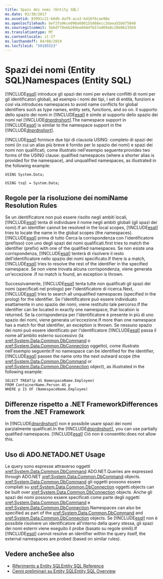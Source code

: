 ```yaml
---
title: Spazi dei nomi (Entity SQL)
ms.date: 03/30/2017
ms.assetid: 83991c21-60db-4af9-aca3-b416f6cae98e
ms.openlocfilehash: bef2fa96ce090a600155d68ecc3daea55b675840
ms.sourcegitcommit: 5b6d778ebb269ee6684fb57ad69a8c28b06235b9
ms.translationtype: MT
ms.contentlocale: it-IT
ms.lasthandoff: 04/08/2019
ms.locfileid: "59185523"
---
```

# <a name="namespaces-entity-sql"></a><span data-ttu-id="fc59f-102">Spazi dei nomi (Entity SQL)</span><span class="sxs-lookup"><span data-stu-id="fc59f-102">Namespaces (Entity SQL)</span></span>
[!INCLUDE[esql](../../../../../../includes/esql-md.md)] <span data-ttu-id="fc59f-103">introduce gli spazi dei nomi per evitare conflitti di nomi per gli identificatori globali, ad esempio i nomi dei tipi, i set di entità, funzioni e così via.</span><span class="sxs-lookup"><span data-stu-id="fc59f-103">introduces namespaces to avoid name conflicts for global identifiers such as type names, entity sets, functions, and so on.</span></span> <span data-ttu-id="fc59f-104">Il supporto dello spazio dei nomi in [!INCLUDE[esql](../../../../../../includes/esql-md.md)] è simile al supporto dello spazio dei nomi nel [!INCLUDE[dnprdnshort](../../../../../../includes/dnprdnshort-md.md)].</span><span class="sxs-lookup"><span data-stu-id="fc59f-104">The namespace support in [!INCLUDE[esql](../../../../../../includes/esql-md.md)] is similar to the namespace support in the [!INCLUDE[dnprdnshort](../../../../../../includes/dnprdnshort-md.md)].</span></span>  
  
 [!INCLUDE[esql](../../../../../../includes/esql-md.md)] <span data-ttu-id="fc59f-105">fornisce due tipi di clausola USING: completo di spazi dei nomi (in cui un alias più breve è fornito per lo spazio dei nomi) e spazi dei nomi non qualificati, come illustrato nell'esempio seguente:</span><span class="sxs-lookup"><span data-stu-id="fc59f-105">provides two forms of the USING clause: qualified namespaces (where a shorter alias is provided for the namespace), and unqualified namespaces, as illustrated in the following example:</span></span>  
  
 `USING System.Data;`  
  
 `USING tsql = System.Data;`  
  
## <a name="name-resolution-rules"></a><span data-ttu-id="fc59f-106">Regole per la risoluzione dei nomi</span><span class="sxs-lookup"><span data-stu-id="fc59f-106">Name Resolution Rules</span></span>  
 <span data-ttu-id="fc59f-107">Se un identificatore non può essere risolto negli ambiti locali, [!INCLUDE[esql](../../../../../../includes/esql-md.md)] tenta di individuare il nome negli ambiti globali (gli spazi dei nomi).</span><span class="sxs-lookup"><span data-stu-id="fc59f-107">If an identifier cannot be resolved in the local scopes, [!INCLUDE[esql](../../../../../../includes/esql-md.md)] tries to locate the name in the global scopes (the namespaces).</span></span> [!INCLUDE[esql](../../../../../../includes/esql-md.md)] <span data-ttu-id="fc59f-108">prima di tutto Cerca la corrispondenza con l'identificatore (prefisso) con uno degli spazi dei nomi qualificati.</span><span class="sxs-lookup"><span data-stu-id="fc59f-108">first tries to match the identifier (prefix) with one of the qualified namespaces.</span></span> <span data-ttu-id="fc59f-109">Se non esiste una corrispondenza, [!INCLUDE[esql](../../../../../../includes/esql-md.md)] tenterà di risolvere il resto dell'identificatore nello spazio dei nomi specificato.</span><span class="sxs-lookup"><span data-stu-id="fc59f-109">If there is a match, [!INCLUDE[esql](../../../../../../includes/esql-md.md)] tries to resolve the rest of the identifier in the specified namespace.</span></span> <span data-ttu-id="fc59f-110">Se non viene trovata alcuna corrispondenza, viene generata un'eccezione .</span><span class="sxs-lookup"><span data-stu-id="fc59f-110">If no match is found, an exception is thrown.</span></span>  
  
 <span data-ttu-id="fc59f-111">Successivamente, [!INCLUDE[esql](../../../../../../includes/esql-md.md)] tenta tutte non qualificati gli spazi dei nomi (specificati nel prologo) per l'identificatore di ricerca.</span><span class="sxs-lookup"><span data-stu-id="fc59f-111">Next, [!INCLUDE[esql](../../../../../../includes/esql-md.md)] tries to search all unqualified namespaces (specified in the prolog) for the identifier.</span></span> <span data-ttu-id="fc59f-112">Se l'identificatore può essere individuato esattamente in uno spazio dei nomi, viene restituito tale percorso.</span><span class="sxs-lookup"><span data-stu-id="fc59f-112">If the identifier can be located in exactly one namespace, that location is returned.</span></span> <span data-ttu-id="fc59f-113">Se la corrispondenza per l'identificatore è presente in più di uno spazio dei nomi, viene generata un'eccezione.</span><span class="sxs-lookup"><span data-stu-id="fc59f-113">If more than one namespace has a match for that identifier, an exception is thrown.</span></span> <span data-ttu-id="fc59f-114">Se nessuno spazio dei nomi può essere identificato per l'identificatore [!INCLUDE[esql](../../../../../../includes/esql-md.md)] passa il nome all'ambito esterno successivo (la <xref:System.Data.Common.DbCommand> o <xref:System.Data.Common.DbConnection> oggetto), come illustrato nell'esempio seguente:</span><span class="sxs-lookup"><span data-stu-id="fc59f-114">If no namespace can be identified for the identifier, [!INCLUDE[esql](../../../../../../includes/esql-md.md)] passes the name onto the next outward scope (the <xref:System.Data.Common.DbCommand> or <xref:System.Data.Common.DbConnection> object), as illustrated in the following example:</span></span>  
  
```  
SELECT TREAT(p AS NamespaceName.Employee)  
FROM ContainerName.Person AS p  
WHERE p IS OF (NamespaceName.Employee)  
```  
  
## <a name="differences-from-the-net-framework"></a><span data-ttu-id="fc59f-115">Differenze rispetto a .NET Framework</span><span class="sxs-lookup"><span data-stu-id="fc59f-115">Differences from the .NET Framework</span></span>  
 <span data-ttu-id="fc59f-116">In [!INCLUDE[dnprdnshort](../../../../../../includes/dnprdnshort-md.md)] non è possibile usare spazi dei nomi parzialmente qualificati.</span><span class="sxs-lookup"><span data-stu-id="fc59f-116">In the [!INCLUDE[dnprdnshort](../../../../../../includes/dnprdnshort-md.md)], you can use partially qualified namespaces.</span></span> [!INCLUDE[esql](../../../../../../includes/esql-md.md)] <span data-ttu-id="fc59f-117">Ciò non è consentito.</span><span class="sxs-lookup"><span data-stu-id="fc59f-117">does not allow this.</span></span>  
  
## <a name="adonet-usage"></a><span data-ttu-id="fc59f-118">Uso di ADO.NET</span><span class="sxs-lookup"><span data-stu-id="fc59f-118">ADO.NET Usage</span></span>  
 <span data-ttu-id="fc59f-119">Le query sono espresse attraverso oggetti <xref:System.Data.Common.DbCommand> ADO.NET.</span><span class="sxs-lookup"><span data-stu-id="fc59f-119">Queries are expressed through ADO.NET <xref:System.Data.Common.DbCommand> objects.</span></span> <xref:System.Data.Common.DbCommand> <span data-ttu-id="fc59f-120">gli oggetti possono essere compilati su <xref:System.Data.Common.DbConnection> oggetti.</span><span class="sxs-lookup"><span data-stu-id="fc59f-120">objects can be built over <xref:System.Data.Common.DbConnection> objects.</span></span> <span data-ttu-id="fc59f-121">Anche gli spazi dei nomi possono essere specificati come parte degli oggetti <xref:System.Data.Common.DbCommand> e <xref:System.Data.Common.DbConnection>.</span><span class="sxs-lookup"><span data-stu-id="fc59f-121">Namespaces can also be specified as part of the <xref:System.Data.Common.DbCommand> and <xref:System.Data.Common.DbConnection> objects.</span></span> <span data-ttu-id="fc59f-122">Se [!INCLUDE[esql](../../../../../../includes/esql-md.md)] non è possibile risolvere un identificatore all'interno della query stessa, gli spazi dei nomi esterni viene eseguito il probe (basato su regole simili).</span><span class="sxs-lookup"><span data-stu-id="fc59f-122">If [!INCLUDE[esql](../../../../../../includes/esql-md.md)] cannot resolve an identifier within the query itself, the external namespaces are probed (based on similar rules).</span></span>  
  
## <a name="see-also"></a><span data-ttu-id="fc59f-123">Vedere anche</span><span class="sxs-lookup"><span data-stu-id="fc59f-123">See also</span></span>

- [<span data-ttu-id="fc59f-124">Riferimento a Entity SQL</span><span class="sxs-lookup"><span data-stu-id="fc59f-124">Entity SQL Reference</span></span>](../../../../../../docs/framework/data/adonet/ef/language-reference/entity-sql-reference.md)
- [<span data-ttu-id="fc59f-125">Cenni preliminari su Entity SQL</span><span class="sxs-lookup"><span data-stu-id="fc59f-125">Entity SQL Overview</span></span>](../../../../../../docs/framework/data/adonet/ef/language-reference/entity-sql-overview.md)
